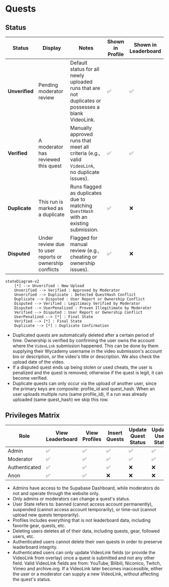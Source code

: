 # Quests

## Status

| **Status**       | **Display**                             | **Notes**                                                                                     | **Shown in Profile** | **Shown in Leaderboard** |
|-------------------|-----------------------------------------|-----------------------------------------------------------------------------------------------|-----------------------|--------------------------|
| **Unverified**    | Pending moderator review               | Default status for all newly uploaded runs that are not duplicates or possesses a blank VideoLink.                           | ✅                   | ✅                      |
| **Verified**      | A moderator has reviewed this quest    | Manually approved runs that meet all criteria (e.g., valid `VideoLink`, no duplicate issues). | ✅                   | ✅                      |
| **Duplicate**     | This run is marked as a duplicate      | Runs flagged as duplicates due to matching `QuestHash` with an existing submission.           | ✅                   | ❌                      |
| **Disputed**      | Under review due to user reports or ownership conflicts | Flagged for manual review (e.g., cheating or ownership issues).                               | ✅                   | ❌                      |

```mermaid
stateDiagram-v2
    [*] --> Unverified : New Upload
    Unverified --> Verified : Approved by Moderator
    Unverified --> Duplicate : Detected QuestHash Conflict
    Duplicate --> Disputed : User Report or Ownership Conflict
    Disputed --> Verified : Legitimacy Verified by Moderator
    Disputed --> UserPenalized : Proven Illegitimate by Moderator
    Verified --> Disputed : User Report or Ownership Conflict
    UserPenalized --> [*] : Final State
    Verified --> [*] : Final State
    Duplicate --> [*] : Duplicate Confirmation
```

- Duplicated quests are automatically deleted after a certain period of time. Ownership is verified by confirming the user owns the account where the `VideoLink` submission happened. This can be done by them supplying their Wycademy username in the video submission's account bio or description, or the video's title or description. We also check the upload date of the video.
- If a disputed quest ends up being stolen or used cheats, the user is penalized and the quest is removed; otherwise if the quest is legit, it can become verified.
- Duplicate quests can only occur via the upload of another user, since the primary keys are composite: profile_id and quest_hash. When an user uploads multiple runs (same profile_id), if a run was already uploaded (same quest_hash) we skip this row.

## Privileges Matrix

|Role|View Leaderboard|View Profiles|Insert Quests|Update Quest Status|Update User State|Delete Users|
|-|-|-|-|-|-|-|
|Admin|✅|✅|✅|✅|✅|✅|
|Moderator|✅|✅|✅|✅|✅|❌|
|Authenticated|✅|✅|✅|❌|❌|❌|
|Anon|✅|✅|❌|❌|❌|❌|

- Admins have access to the Supabase Dashboard, while moderators do not and operate through the website only.
- Only admins or moderators can change a quest's status.
- User State refers to: banned (cannot access account permanently), suspended (cannot access account temporarily), or time-out (cannot upload new quests temporarily).
- Profiles includes everything that is not leaderboard data, including favorite gear, quests, etc.
- Deleting users deletes all of their data, including quests, gear, followed users, etc.
- Authenticated users cannot delete their own quests in order to preserve leaderboard integrity.
- Authenticated users can only update VideoLink fields (or provide the VideoLink from overlay) once a quest is submitted and not any other field. Valid VideoLink fields are from: YouTube, Bilibili, Niconico, Twitch, Vimeo and archive.org. If a VideoLink later becomes inaccessible, either the user or a moderator can supply a new VideoLink, without affecting the quest's status.
